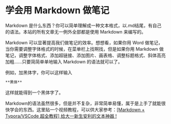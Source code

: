 # 学会用 Markdown 做笔记

Markdown 是什么东西？你可以简单理解成一种文本格式，以.md结尾，有自己的语法。本站的所有文章无一例外全部都是使用 Markdown 来编写的。

Markdown 可以显著提高我们做笔记的效率。想想看，如果你用 Word 做笔记，当你需要调整字体格式的时候，在菜单栏上找啊找，但是如果你用 Markdown 做笔记，调整字体格式、添加超链接、添加图片、画表格、调整标题格式、斜体高亮加粗……只要简简单单地输入 Markdown 的语法就可以了。

例如，加黑体字，你可以这样输入

~~~Markdown
**黑体**
~~~

这样就能得到一个黑体字了。

Markdown的语法虽然很多，但是并不复杂，非常简单易懂，属于是上手了就能很快学会的东西。这里贴一个视频教程，可以供大家参考：[[Markdown + Typora/VSCode 超全教程] 给大一新生安利的文本神器 !](https://www.bilibili.com/video/BV1hG411p7fX)